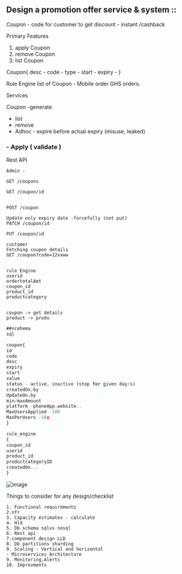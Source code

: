 



## Design a promotion offer service & system ::

Coupon - code for customer to get discount - instant /cashback

Primary Features 
1. apply Coupon
2. remove Coupon
3. list Coupon


Coupon{
    desc -
    code -
    type - 
    start -
    expiry -
}

Rule Engine
list of Coupon - Mobile order
GHS orders.


Services 

Coupon
  -generate
  - list
  - remove
  - Adhoc - expire before actual expiry (misuse, leaked)
  ### - Apply ( validate )

Rest API
```
Admin -

GET /coupons

GET /coupon/id


POST /coupon

Update only expiry date -forcefully (not put)
PATCH /coupon/id

PUT /coupon/id

customer
Fetching coupon details
GET /coupon?code=12xxww


rule Engine
userid 
ordertotalAmt
coupon_id
product_id
productcategory 


coupon -> get details 
product -> produ
```

```js
##scehema
sql

coupon{
id
code
desc
expiry
start
value 
status - active, inactive (stop for given day/s)
createdOn,by
UpdateOn,by
min/maxAmount
platform -phoneApp,website..
MaxUsersApplied -100
MaxPerUsers -10x
}

rule_engine
{
coupon_id
userid
product_id
productcategoryID
createdOn...
}

```


![image](https://user-images.githubusercontent.com/16834697/123419846-5a536880-d5d8-11eb-881e-789a42c7617e.png)




Things to consider for any design/checklist

```
1. Functional requirements 
2.nfr
3. Capacity estimates - calculate 
4. Hld 
5. Db schema sqlvs nosql
6. Rest api
7.component design LLD
8. Db partitions sharding
9. Scaling - Vertical and horizontal 
- Microservices Architecture 
9. Monitoring,Alerts
10. Improvments
```
